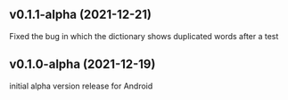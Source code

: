## v0.1.1-alpha (2021-12-21)
Fixed the bug in which the dictionary shows duplicated words after a test

## v0.1.0-alpha (2021-12-19)
initial alpha version release for Android
